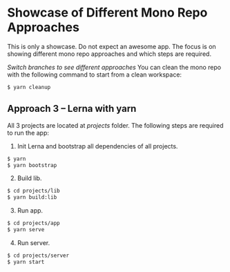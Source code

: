 # Showcase of Different Mono Repo Approaches

This is only a showcase. Do not expect an awesome app. The focus is on showing different mono repo approaches and which steps are required.

_Switch branches to see different approaches_
You can clean the mono repo with the following command to start from a clean workspace:

```bash
$ yarn cleanup
```

## Approach 3 &ndash; Lerna with yarn

All 3 projects are located at _projects_ folder. The following steps are required to run the app:

1. Init Lerna and bootstrap all dependencies of all projects.

```bash
$ yarn
$ yarn bootstrap
```

2. Build lib.

```bash
$ cd projects/lib
$ yarn build:lib
```

3. Run app.

```bash
$ cd projects/app
$ yarn serve
```

4. Run server.

```bash
$ cd projects/server
$ yarn start
```
